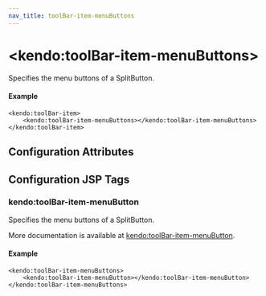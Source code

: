 ```yaml
---
nav_title: toolBar-item-menuButtons
---
```


# \<kendo:toolBar-item-menuButtons\>

Specifies the menu buttons of a SplitButton.

#### Example
    <kendo:toolBar-item>
        <kendo:toolBar-item-menuButtons></kendo:toolBar-item-menuButtons>
    </kendo:toolBar-item>

## Configuration Attributes


##  Configuration JSP Tags

### kendo:toolBar-item-menuButton

Specifies the menu buttons of a SplitButton.

More documentation is available at [kendo:toolBar-item-menuButton](/kendo-ui/api/wrappers/jsp/toolbar/item-menubutton).

#### Example

    <kendo:toolBar-item-menuButtons>
        <kendo:toolBar-item-menuButton></kendo:toolBar-item-menuButton>
    </kendo:toolBar-item-menuButtons>

